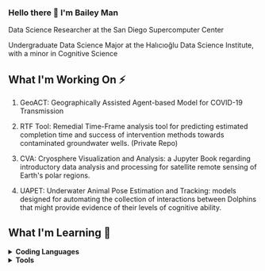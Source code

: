 ### Hello there 👋 I'm Bailey Man

Data Science Researcher at the San Diego Supercomputer Center

Undergraduate Data Science Major at the Halıcıoğlu Data Science Institute, with a minor in Cognitive Science

## What I'm Working On ⚡

1. GeoACT: Geographically Assisted Agent-based Model for COVID-19 Transmission

2. RTF Tool: Remedial Time-Frame analysis tool for predicting estimated completion time and success of intervention methods towards contaminated groundwater wells. (Private Repo)

3. CVA: Cryosphere Visualization and Analysis: a Jupyter Book regarding introductory data analysis and processing for satellite remote sensing of Earth's polar regions.

4. UAPET: Underwater Animal Pose Estimation and Tracking: models designed for automating the collection of interactions between Dolphins that might provide evidence of their levels of cognitive ability.

## What I'm Learning 🌱

<details>
  <summary><strong>Coding Languages</strong></summary>

  
  Proficient: [Python](https://www.python.org/), [HTML](https://html.com/)/[CSS](https://developer.mozilla.org/en-US/docs/Web/CSS)/[JavaScript](https://www.javascript.com/), [SQL](https://docs.microsoft.com/en-us/sql/?view=sql-server-ver15), [LaTeX](https://www.latex-project.org/help/documentation/)

  Familiar: [Julia](https://docs.julialang.org/en/v1/), [R](https://www.r-project.org/other-docs.html), [MATLAB](https://www.mathworks.com/products/matlab.html)
</details>

<details> 
  <summary><strong>Tools</strong></summary>
  
  Coding: [Git](https://git-scm.com/doc), [VSCode](https://code.visualstudio.com/docs),  [Docker](https://docs.docker.com/)
  
<!--   Communication: [Medium](https://medium.com/), -->

  CAD software: SOLIDWORKS, AutoCAD, Siemens NX
  
  
  % To Learn: Need a project to put on profile: 
  % Tableau, Hadoop, Spark, PowerBI, NASA Core Flight Software, CUDA, Kubernetes, Scala
  % Pytorch, OpenCV
</details>
  
<!--
**Bailey-Man/Bailey-Man** is a ✨ _special_ ✨ repository because its `README.md` (this file) appears on your GitHub profile.

